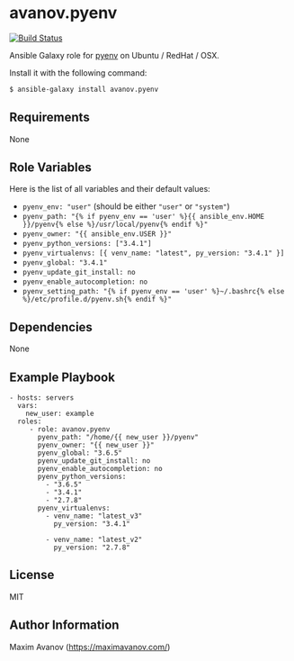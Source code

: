 avanov.pyenv
============

[![Build Status](https://travis-ci.org/avanov/ansible-galaxy-pyenv.svg)](https://travis-ci.org/avanov/ansible-galaxy-pyenv)


Ansible Galaxy role for [pyenv](https://github.com/yyuu/pyenv) on Ubuntu / RedHat / OSX.

Install it with the following command:

```bash
$ ansible-galaxy install avanov.pyenv
```

Requirements
------------

None

Role Variables
--------------

Here is the list of all variables and their default values:

* ``pyenv_env: "user"`` (should be either `"user"` or `"system"`)
* ``pyenv_path: "{% if pyenv_env == 'user' %}{{ ansible_env.HOME }}/pyenv{% else %}/usr/local/pyenv{% endif %}"``
* ``pyenv_owner: "{{ ansible_env.USER }}"``
* ``pyenv_python_versions: ["3.4.1"]``
* ``pyenv_virtualenvs: [{ venv_name: "latest", py_version: "3.4.1" }]``
* ``pyenv_global: "3.4.1"``
* ``pyenv_update_git_install: no``
* ``pyenv_enable_autocompletion: no``
* ``pyenv_setting_path: "{% if pyenv_env == 'user' %}~/.bashrc{% else %}/etc/profile.d/pyenv.sh{% endif %}"``

Dependencies
------------

None

Example Playbook
-------------------------

    - hosts: servers
      vars:
        new_user: example
      roles:
         - role: avanov.pyenv
           pyenv_path: "/home/{{ new_user }}/pyenv"
           pyenv_owner: "{{ new_user }}"
           pyenv_global: "3.6.5"
           pyenv_update_git_install: no
           pyenv_enable_autocompletion: no
           pyenv_python_versions:
             - "3.6.5"
             - "3.4.1"
             - "2.7.8"
           pyenv_virtualenvs:
             - venv_name: "latest_v3"
               py_version: "3.4.1"

             - venv_name: "latest_v2"
               py_version: "2.7.8"

License
-------

MIT

Author Information
------------------

Maxim Avanov (https://maximavanov.com/)
